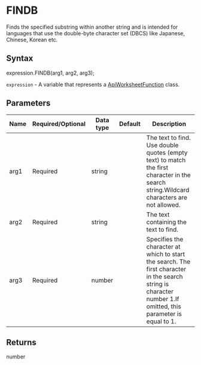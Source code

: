 # FINDB

Finds the specified substring within another string and is intended for languages that use the double-byte character set (DBCS) like Japanese, Chinese, Korean etc.

## Syntax

expression.FINDB(arg1, arg2, arg3);

`expression` - A variable that represents a [ApiWorksheetFunction](../ApiWorksheetFunction.md) class.

## Parameters

| **Name** | **Required/Optional** | **Data type** | **Default** | **Description** |
| ------------- | ------------- | ------------- | ------------- | ------------- |
| arg1 | Required | string |  | The text to find. Use double quotes (empty text) to match the first character in the search string.Wildcard characters are not allowed. |
| arg2 | Required | string |  | The text containing the text to find. |
| arg3 | Required | number |  | Specifies the character at which to start the search. The first character in the search string is character number 1.If omitted, this parameter is equal to 1. |

## Returns

number